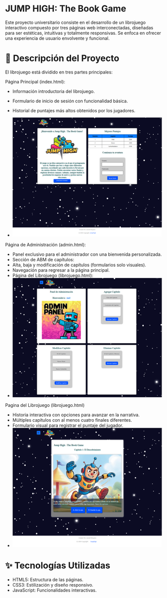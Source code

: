 # JUMP HIGH: The Book Game

Este proyecto universitario consiste en el desarrollo de un librojuego interactivo compuesto por tres páginas web interconectadas, diseñadas para ser estéticas, intuitivas y totalmente responsivas. Se enfoca en ofrecer una experiencia de usuario envolvente y funcional.

# 📝 Descripción del Proyecto

El librojuego está dividido en tres partes principales:

Página Principal (index.html):

* Información introductoria del librojuego.

* Formulario de inicio de sesión con funcionalidad básica.

* Historial de puntajes más altos obtenidos por los jugadores.

* ![Vista previa del librojuego](multimedia/indexjuego.jpg)

 Página de Administración (admin.html):

* Panel exclusivo para el administrador con una bienvenida personalizada.
* Sección de ABM de capítulos:
* Alta, baja y modificación de capítulos (formularios solo visuales).
* Navegación para regresar a la página principal.
* Página del Librojuego (librojuego.html):
* ![Vista previa del librojuego](multimedia/adminjuego.jpg)
  
Pagina del Librojuego (librojuego.html)

* Historia interactiva con opciones para avanzar en la narrativa.
* Múltiples capítulos con al menos cuatro finales diferentes.
* Formulario visual para registrar el puntaje del jugador.
* ![Vista previa del librojuego](multimedia/librojuego.jpg)

# ✨ Tecnologías Utilizadas

* HTML5: Estructura de las páginas.
* CSS3: Estilización y diseño responsivo.
* JavaScript: Funcionalidades interactivas.
